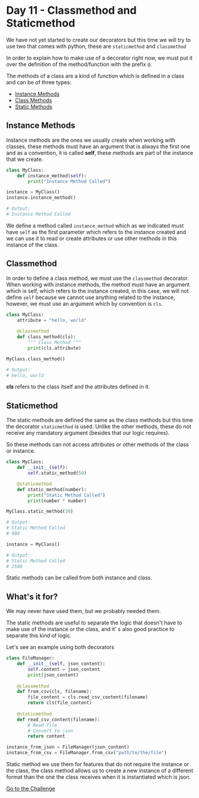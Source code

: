 # Day 11 - Classmethod and Staticmethod

We have not yet started to create our decorators but this time we will try to use two that comes with python, these are `staticmethod` and `classmethod`

In order to explain how to make use of a decorator right now, we must put it over the definition of the method/function with the prefix `@`.

The methods of a class are a kind of function which is defined in a class and can be of three types:

- [Instance Methods](#Instance%20Methods)
- [Class Methods](#Classmethod)
- [Static Methods](#Staticmethod)

## Instance Methods

Instance methods are the ones we usually create when working with classes, these methods must have an argument that is always the first one and as a convention, it is called **self**, these methods are part of the instance that we create.

```python
class MyClass:
    def instance_method(self):
        print("Instance Method Called")

instance = MyClass()
instance.instance_method()

# Output:
# Instance Method Called
```

We define a method called `instance_method` which as we indicated must have `self` as the first parameter which refers to the instance created and we can use it to read or create attributes or use other methods in this instance of the class.

## Classmethod

In order to define a class method, we must use the `classmethod` decorator. When working with instance methods, the method must have an argument which is self, which refers to the instance created, in this case, we will not define `self` because we cannot use anything related to the instance, however, we must use an argument which by convention is `cls`.

```python
class MyClass:
    attribute = "hello, world"
    
    @classmethod
    def class_method(cls):
        """ Class Method """
        print(cls.attribute)

MyClass.class_method()

# Output:
# hello, world
```

**cls** refers to the class itself and the attributes defined in it.

## Staticmethod

The static methods are defined the same as the class methods but this time the decorator `staticmethod` is used. Unlike the other methods, these do not receive any mandatory argument (besides that our logic requires).

So these methods can not access attributes or other methods of the class or instance.

```python
class MyClass:
    def __init__(self):
        self.static_method(50)

    @staticmethod
    def static_method(number):
        print("Static Method Called")
        print(number * number)

MyClass.static_method(30)

# Output: 
# Static Method Called
# 900

instance = MyClass()

# Output: 
# Static Method Called
# 2500
```

Static methods can be called from both instance and class.

## What's it for?

We may never have used them, but we probably needed them.

The static methods are useful to separate the logic that doesn't have to make use of the instance or the class, and it' s also good practice to separate this kind of logic.

Let's see an example using both decorators

```python
class FileManager:
    def __init__(self, json_content):
        self.content = json_content
        print(json_content)
    
    @classmethod
    def from_csv(cls, filename):
        file_content = cls.read_csv_content(filename)
        return cls(file_content)
    
    @staticmethod
    def read_csv_content(filename):
        # Read file
        # Convert to json
        return content

instance_from_json = FileManager(json_content)
instance_from_csv = FileManager.from_csv("path/to/the/file")
```

Static method we use them for features that do not require the instance or the class, the class method allows us to create a new instance of a different format than the one the class receives when it is instantiated which is json.

[Go to the Challenge](https://github.com/estebansolo/Python30/blob/master/docs/Day%2011%20-%20Classmethod%20and%20Staticmethod/exercise.py)